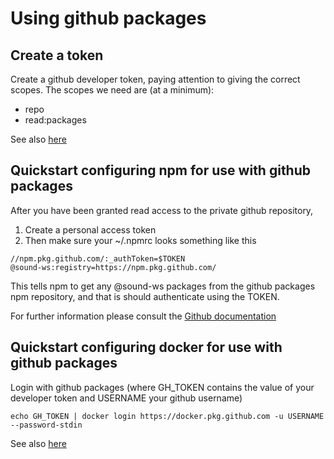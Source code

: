 # Using github packages

## Create a token

Create a github developer token, paying attention to giving the correct scopes. The scopes we need are (at a minimum):

- repo
- read:packages

See also [here](https://docs.github.com/en/packages/publishing-and-managing-packages/about-github-packages#about-tokens)

## Quickstart configuring npm for use with github packages

After you have been granted read access to the private github repository,

1. Create a personal access token
2. Then make sure your ~/.npmrc looks something like this

```text
//npm.pkg.github.com/:_authToken=$TOKEN
@sound-ws:registry=https://npm.pkg.github.com/
```

This tells npm to get any @sound-ws packages from the github packages npm repository, and that is should authenticate using the TOKEN.

For further information please consult the [Github documentation](https://help.github.com/en/packages/using-github-packages-with-your-projects-ecosystem/configuring-npm-for-use-with-github-packages)

## Quickstart configuring docker for use with github packages

Login with github packages (where GH_TOKEN contains the value of your developer token and USERNAME your github username)

```
echo GH_TOKEN | docker login https://docker.pkg.github.com -u USERNAME --password-stdin
```

See also [here](https://docs.github.com/en/packages/using-github-packages-with-your-projects-ecosystem/configuring-docker-for-use-with-github-packages)

